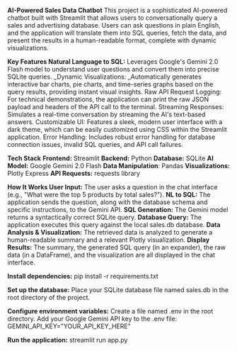 **AI-Powered Sales Data Chatbot**
This project is a sophisticated AI-powered chatbot built with Streamlit that allows users to conversationally query a sales and advertising database. Users can ask questions in plain English, and the application will translate them into SQL queries, fetch the data, and present the results in a human-readable format, complete with dynamic visualizations.

**Key Features Natural Language to SQL:**
Leverages Google's Gemini 2.0 Flash model to understand user questions and convert them into precise SQLite queries. _Dynamic Visualizations: _Automatically generates interactive bar charts, pie charts, and time-series graphs based on the query results, providing instant visual insights. Raw API Request Logging: For technical demonstrations, the application can print the raw JSON payload and headers of the API call to the terminal. Streaming Responses: Simulates a real-time conversation by streaming the AI's text-based answers. Customizable UI: Features a sleek, modern user interface with a dark theme, which can be easily customized using CSS within the Streamlit application. Error Handling: Includes robust error handling for database connection issues, invalid SQL queries, and API call failures.

**Tech Stack**
**Frontend:** Streamlit 
**Backend:** Python
**Database:** SQLite
**AI Model:** Google Gemini 2.0 Flash
**Data Manipulation**: Pandas 
**Visualizations:** Plotly Express 
**API Requests:** requests library

**How It Works User Input:** The user asks a question in the chat interface (e.g., "What were the top 5 products by total sales?").
**NL to SQL:** The application sends the question, along with the database schema and specific instructions, to the Gemini API.
**SQL Generation:** The Gemini model returns a syntactically correct SQLite query.
**Database Query:** The application executes this query against the local sales.db database.
**Data Analysis & Visualization:** The retrieved data is analyzed to generate a human-readable summary and a relevant Plotly visualization.
**Display Results:** The summary, the generated SQL query (in an expander), the raw data (in a DataFrame), and the visualization are all displayed in the chat interface.

**Install dependencies:**
pip install -r requirements.txt

**Set up the database:**
Place your SQLite database file named sales.db in the root directory of the project.

**Configure environment variables:**
Create a file named .env in the root directory. Add your Google Gemini API key to the .env file: GEMINI_API_KEY="YOUR_API_KEY_HERE"

**Run the application:**
streamlit run app.py
